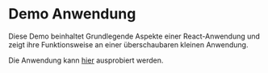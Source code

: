 # Demo Anwendung 

Diese Demo beinhaltet Grundlegende Aspekte einer React-Anwendung und zeigt ihre Funktionsweise an einer überschaubaren kleinen Anwendung. 

Die Anwendung kann [hier](https://dimader.github.io/react_demo_company_app/) ausprobiert werden.
